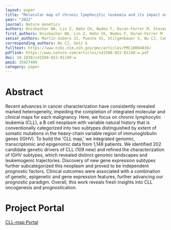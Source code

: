 ```yaml
---
layout: paper
title: "Molecular map of chronic lymphocytic leukemia and its impact on outcome"
year: "2022"
journal: Nature Genetics
authors: Knisbacher BA, Lin Z, Hahn CK, Nadeu F, Duran-Ferrer M, Stevenson KE, Tausch E, Delgado J, Barbera-Mourelle A, Taylor-Weiner A, Bousquets-Muñoz P, Diaz-Navarro A, Dunford A, Anand S, Kretzmer H, Gutierrez-Abril J, López-Tamargo S, Fernandes SM, Sun C, Sivina M, Rassenti LZ, Schneider C, Li S, Parida L, Meissner A, Aguet F, Burger JA, Wiestner A, Kipps TJ, Brown JR, Hallek M, Stewart C, Neuberg DS, Martín-Subero JI, Puente XS, Stilgenbauer S, Wu CJ, Campo E, Getz G
first_authors: Knisbacher BA, Lin Z, Hahn CK, Nadeu F, Duran-Ferrer M
senior_authors: Martín-Subero JI, Puente XS, Stilgenbauer S, Wu CJ, Campo E, Getz G
corresponding_authors: Wu CJ, Getz G
fulltext: https://www.ncbi.nlm.nih.gov/pmc/articles/PMC10084830/
pdflink: https://www.nature.com/articles/s41588-022-01140-w.pdf
doi: 10.1038/s41588-022-01140-w
pmid: 35927489
category: paper
---
```



# Abstract

Recent advances in cancer characterization have consistently revealed marked heterogeneity, impeding the completion of integrated molecular and clinical maps for each malignancy. Here, we focus on chronic lymphocytic leukemia (CLL), a B cell neoplasm with variable natural history that is conventionally categorized into two subtypes distinguished by extent of somatic mutations in the heavy-chain variable region of immunoglobulin genes (IGHV). To build the 'CLL map,' we integrated genomic, transcriptomic and epigenomic data from 1,148 patients. We identified 202 candidate genetic drivers of CLL (109 new) and refined the characterization of IGHV subtypes, which revealed distinct genomic landscapes and leukemogenic trajectories. Discovery of new gene expression subtypes further subcategorized this neoplasm and proved to be independent prognostic factors. Clinical outcomes were associated with a combination of genetic, epigenetic and gene expression features, further advancing our prognostic paradigm. Overall, this work reveals fresh insights into CLL oncogenesis and prognostication.

# Project Portal

[CLL-map Portal]

[CLL-map Portal]:  http://www.cllmap.org


